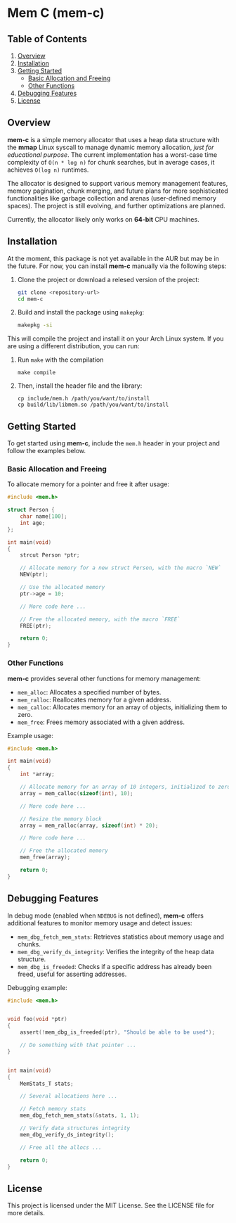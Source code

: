 
# Mem C (mem-c)

## Table of Contents
1. [Overview](#overview)
2. [Installation](#installation)
3. [Getting Started](#getting-started)
   - [Basic Allocation and Freeing](#basic-allocation-and-freeing)
   - [Other Functions](#other-functions)
4. [Debugging Features](#debugging-features)
5. [License](#license)

## Overview

**mem-c** is a simple memory allocator that uses a heap data structure with the **mmap** Linux syscall to manage dynamic memory allocation, *just for educational purpose*. The current implementation has a worst-case time complexity of `O(n * log n)` for chunk searches, but in average cases, it achieves `O(log n)` runtimes.

The allocator is designed to support various memory management features, memory pagination, chunk merging, and future plans for more sophisticated functionalities like garbage collection and arenas (user-defined memory spaces). The project is still evolving, and further optimizations are planned.

Currently, the allocator likely only works on **64-bit** CPU machines.

## Installation

At the moment, this package is not yet available in the AUR but may be in the future. For now, you can install **mem-c** manually via the following steps:

1. Clone the project or download a relesed version of the project:
   ```bash
   git clone <repository-url>
   cd mem-c
   ```

2. Build and install the package using `makepkg`:
   ```bash
   makepkg -si
   ```

This will compile the project and install it on your Arch Linux system.
If you are using a different distribution, you can run:

1. Run `make` with the compilation
   ```
   make compile
   ```
2. Then, install the header file and the library:
   ```
   cp include/mem.h /path/you/want/to/install
   cp build/lib/libmem.so /path/you/want/to/install
   ```
   
## Getting Started

To get started using **mem-c**, include the `mem.h` header in your project and follow the examples below.

### Basic Allocation and Freeing

To allocate memory for a pointer and free it after usage:

```c
#include <mem.h>

struct Person {
    char name[100];
    int age;
};

int main(void)
{
    strcut Person *ptr;

    // Allocate memory for a new struct Person, with the macro `NEW`
    NEW(ptr);

    // Use the allocated memory
    ptr->age = 10;

    // More code here ...

    // Free the allocated memory, with the macro `FREE`
    FREE(ptr);

    return 0;
}
```

### Other Functions

**mem-c** provides several other functions for memory management:

- `mem_alloc`: Allocates a specified number of bytes.
- `mem_ralloc`: Reallocates memory for a given address.
- `mem_calloc`: Allocates memory for an array of objects, initializing them to zero.
- `mem_free`: Frees memory associated with a given address.

Example usage:

```c
#include <mem.h>

int main(void)
{
    int *array;

    // Allocate memory for an array of 10 integers, initialized to zero
    array = mem_calloc(sizeof(int), 10);

    // More code here ...

    // Resize the memory block
    array = mem_ralloc(array, sizeof(int) * 20);

    // More code here ...

    // Free the allocated memory
    mem_free(array);

    return 0;
}
```

## Debugging Features

In debug mode (enabled when `NDEBUG` is not defined), **mem-c** offers additional features to monitor memory usage and detect issues:

- `mem_dbg_fetch_mem_stats`: Retrieves statistics about memory usage and chunks.
- `mem_dbg_verify_ds_integrity`: Verifies the integrity of the heap data structure.
- `mem_dbg_is_freeded`: Checks if a specific address has already been freed, useful for asserting addresses.

Debugging example:

```c
#include <mem.h>


void foo(void *ptr)
{
    assert(!mem_dbg_is_freeded(ptr), "Should be able to be used");

    // Do something with that pointer ...
}


int main(void)
{
    MemStats_T stats;

    // Several allocations here ...

    // Fetch memory stats
    mem_dbg_fetch_mem_stats(&stats, 1, 1);

    // Verify data structures integrity
    mem_dbg_verify_ds_integrity();

    // Free all the allocs ...

    return 0;
}
```

## License

This project is licensed under the MIT License. See the LICENSE file for more details.
